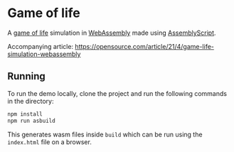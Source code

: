 # Game of life

A [game of life](https://en.wikipedia.org/wiki/Conway's_Game_of_Life) simulation in [WebAssembly](https://webassembly.org) made using [AssemblyScript](https://assemblyscript.org).

Accompanying article: https://opensource.com/article/21/4/game-life-simulation-webassembly

## Running

To run the demo locally, clone the project and run the following commands in the directory:

```sh
npm install
npm run asbuild
```

This generates wasm files inside `build` which can be run using the `index.html` file on a browser.
